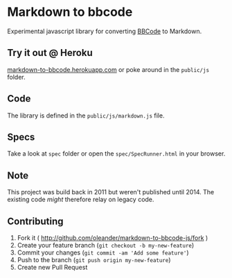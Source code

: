 # Markdown to bbcode

Experimental javascript library for converting [BBCode](http://sv.wikipedia.org/wiki/BBCode) 
to Markdown.

## Try it out @ Heroku

[markdown-to-bbcode.herokuapp.com](http://markdown-to-bbcode.herokuapp.com/) 
or poke around in the `public/js` folder.

## Code

The library is defined in the `public/js/markdown.js` file.

## Specs

Take a look at `spec` folder or open the `spec/SpecRunner.html` in your browser.

## Note

This project was build back in 2011 but weren't published until 2014.
The existing code *might* therefore relay on legacy code.

## Contributing

1. Fork it ( http://github.com/oleander/markdown-to-bbcode-js/fork )
2. Create your feature branch (`git checkout -b my-new-feature`)
3. Commit your changes (`git commit -am 'Add some feature'`)
4. Push to the branch (`git push origin my-new-feature`)
5. Create new Pull Request